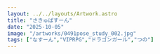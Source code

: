```yaml
---
layout: ../../layouts/Artwork.astro
title: "さきゅばすーん"
date: "2025-10-05"
image: "/artworks/0491pose_study_002.jpg"
tags: ["なすーん","VIPRPG","ドラゴンガール","つの"]
---
```


